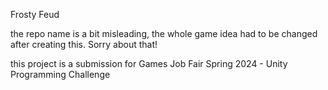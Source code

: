 Frosty Feud

the repo name is a bit misleading, the whole game idea had to be changed after creating this. Sorry about that!

this project is a submission for Games Job Fair Spring 2024 - Unity Programming Challenge